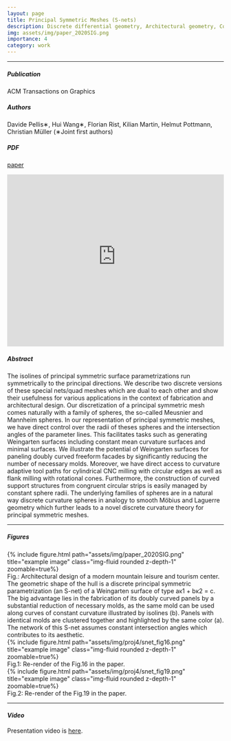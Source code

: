 ```yaml
---
layout: page
title: Principal Symmetric Meshes (S-nets)
description: Discrete differential geometry, Architectural geometry, Computational fabrication, Paneling, Sphere geometries, Curvature adaptive milling
img: assets/img/paper_2020SIG.png
importance: 4
category: work
---
```


------
##### <i class='fas fa-folder-open'>**Publication**</i><br/>
ACM Transactions on Graphics

##### <i class='fas fa-laugh-beam'>**Authors**</i><br/>
Davide Pellis∗, Hui Wang∗, Florian Rist, Kilian Martin, Helmut Pottmann, Christian Müller
(∗Joint first authors)

##### <i class='fas fa-file-pdf'>**PDF**</i>
[paper](https://www.geometrie.tuwien.ac.at/geom/ig/publications/snets/snets.pdf)

<!-- <object data="https://www.geometrie.tuwien.ac.at/geom/ig/publications/snets/snets.pdf#toolbar=0" type="application/pdf" width="100%" height="100%">
</object> -->

<iframe src="https://www.geometrie.tuwien.ac.at/geom/ig/publications/snets/snets.pdf#toolbar=0" 
width="100%" height=400 frameborder="0" style="border: none;">
</iframe>

##### <i class='fas fa-align-justify'>**Abstract**</i>
The isolines of principal symmetric surface parametrizations run symmetrically to the principal directions. We describe two discrete versions of these
special nets/quad meshes which are dual to each other and show their usefulness for various applications in the context of fabrication and architectural
design. Our discretization of a principal symmetric mesh comes naturally
with a family of spheres, the so-called Meusnier and Mannheim spheres. In
our representation of principal symmetric meshes, we have direct control
over the radii of theses spheres and the intersection angles of the parameter
lines. This facilitates tasks such as generating Weingarten surfaces including constant mean curvature surfaces and minimal surfaces. We illustrate
the potential of Weingarten surfaces for paneling doubly curved freeform facades by significantly reducing the number of necessary molds. Moreover,
we have direct access to curvature adaptive tool paths for cylindrical CNC
milling with circular edges as well as flank milling with rotational cones.
Furthermore, the construction of curved support structures from congruent
circular strips is easily managed by constant sphere radii. The underlying
families of spheres are in a natural way discrete curvature spheres in analogy
to smooth Möbius and Laguerre geometry which further leads to a novel
discrete curvature theory for principal symmetric meshes.


------

##### <i class='far fa-images'>**Figures**</i>
<div class="row">
    <div class="col-sm mt-3 mt-md-0">
        {% include figure.html path="assets/img/paper_2020SIG.png" title="example image" class="img-fluid rounded z-depth-1" zoomable=true%}
    </div>
</div>
Fig.: Architectural design of a modern mountain leisure and tourism center. The geometric shape of the hull is a discrete principal symmetric parametrization
(an S-net) of a Weingarten surface of type aκ1 + bκ2 = c. The big advantage lies in the fabrication of its doubly curved panels by a substantial
reduction of necessary molds, as the same mold can be used along curves of constant curvature illustrated by isolines (b). Panels with identical molds are
clustered together and highlighted by the same color (a). The network of this S-net assumes constant intersection angles which contributes to its aesthetic.

<div class="row">
    <div class="col-sm mt-3 mt-md-0">
        {% include figure.html path="assets/img/proj4/snet_fig16.png" title="example image" class="img-fluid rounded z-depth-1" zoomable=true%}
    </div>
</div>
Fig.1: Re-render of the Fig.16 in the paper.

<div class="row">
    <div class="col-sm mt-3 mt-md-0">
        {% include figure.html path="assets/img/proj4/snet_fig19.png" title="example image" class="img-fluid rounded z-depth-1" zoomable=true%}
    </div>
</div>
Fig.2: Re-render of the Fig.19 in the paper.

------

#### <i class='fab fa-youtube'>**Video**</i> 

Presentation video is [here](https://dl.acm.org/doi/10.1145/3386569.3392446).
